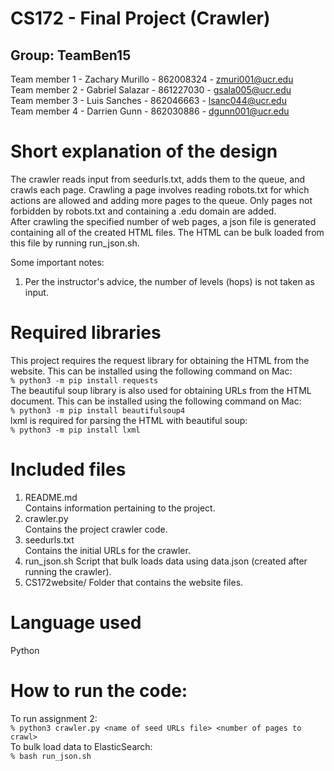 # CS172 - Final Project (Crawler)

## Group: TeamBen15
Team member 1 - Zachary Murillo - 862008324 - zmuri001@ucr.edu  
Team member 2 - Gabriel Salazar - 861227030 - gsala005@ucr.edu  
Team member 3 - Luis Sanches    - 862046663 - lsanc044@ucr.edu  
Team member 4 - Darrien Gunn    - 862030886 - dgunn001@ucr.edu  

# Short explanation of the design
The crawler reads input from seedurls.txt, adds them to the queue, and crawls each page. Crawling a page involves reading robots.txt for which actions are allowed and adding more pages to the queue. Only pages not forbidden by robots.txt and containing a .edu domain are added.  
After crawling the specified number of web pages, a json file is generated containing all of the created HTML files. The HTML can be bulk loaded from this file by running run_json.sh.

Some important notes:
1. Per the instructor's advice, the number of levels (hops) is not taken as input.

# Required libraries
This project requires the request library for obtaining the HTML from the website. This can be installed using the following command on Mac:  
`% python3 -m pip install requests`  
The beautiful soup library is also used for obtaining URLs from the HTML document. This can be installed using the following command on Mac:  
`% python3 -m pip install beautifulsoup4`  
lxml is required for parsing the HTML with beautiful soup:  
`% python3 -m pip install lxml`

# Included files
1. README.md  
Contains information pertaining to the project.
2. crawler.py  
Contains the project crawler code.
3. seedurls.txt  
Contains the initial URLs for the crawler.
4. run_json.sh
Script that bulk loads data using data.json (created after running the crawler).
5. CS172website/
Folder that contains the website files.

# Language used
Python

# How to run the code:
To run assignment 2:  
`% python3 crawler.py <name of seed URLs file> <number of pages to crawl>`  
To bulk load data to ElasticSearch:  
`% bash run_json.sh`
